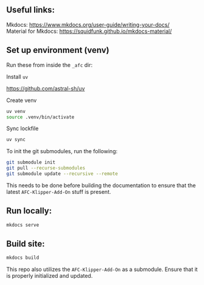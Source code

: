 ## Useful links:

Mkdocs: https://www.mkdocs.org/user-guide/writing-your-docs/  
Material for Mkdocs: https://squidfunk.github.io/mkdocs-material/

## Set up environment (venv)

Run these from inside the `_afc` dir:

Install `uv`

https://github.com/astral-sh/uv

Create venv

```bash
uv venv
source .venv/bin/activate
```

Sync lockfile

```bash
uv sync
```

To init the git submodules, run the following:

```bash
git submodule init
git pull --recurse-submodules
git submodule update --recursive --remote
```

This needs to be done before building the documentation to ensure that the latest `AFC-Klipper-Add-On` stuff is 
present. 

## Run locally:
```bash
mkdocs serve
```

## Build site:
```bash
mkdocs build
```

This repo also utilizes the `AFC-Klipper-Add-On` as a submodule. Ensure that it is properly initialized and updated.